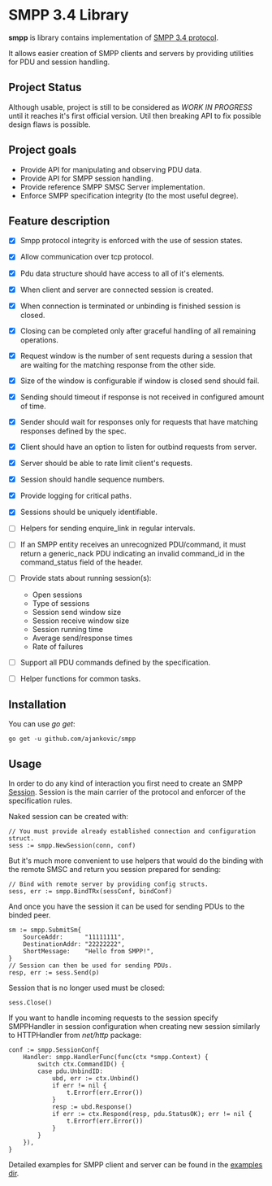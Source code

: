 # SMPP 3.4 Library

**smpp** is library contains implementation of [SMPP 3.4 protocol](http://opensmpp.org/specs/smppv34_gsmumts_ig_v10.pdf).

It allows easier creation of SMPP clients and servers by providing utilities for PDU and session handling.

## Project Status

Although usable, project is still to be considered as _WORK IN PROGRESS_ until it reaches it's first official version. Util then breaking API to fix possible design flaws is possible.

## Project goals

- Provide API for manipulating and observing PDU data.
- Provide API for SMPP session handling.
- Provide reference SMPP SMSC Server implementation.
- Enforce SMPP specification integrity (to the most useful degree).

## Feature description

- [X] Smpp protocol integrity is enforced with the use of session states.
- [X] Allow communication over tcp protocol.
- [X] Pdu data structure should have access to all of it's elements.
- [X] When client and server are connected session is created.
- [X] When connection is terminated or unbinding is finished session is closed.
- [X] Closing can be completed only after graceful handling of all remaining operations.
- [X] Request window is the number of sent requests during a session that are waiting for the matching response from the other side.
- [X] Size of the window is configurable if window is closed send should fail.
- [X] Sending should timeout if response is not received in configured amount of time.
- [X] Sender should wait for responses only for requests that have matching responses defined by the spec.
- [X] Client should have an option to listen for outbind requests from server.
- [X] Server should be able to rate limit client's requests.
- [X] Session should handle sequence numbers.
- [X] Provide logging for critical paths.
- [X] Sessions should be uniquely identifiable.
- [ ] Helpers for sending enquire_link in regular intervals.
- [ ] If an SMPP entity receives an unrecognized PDU/command, it must return a generic_nack PDU indicating an invalid command_id in the command_status field of the header.
- [ ] Provide stats about running session(s):

  - Open sessions
  - Type of sessions
  - Session send window size
  - Session receive window size
  - Session running time
  - Average send/response times
  - Rate of failures
- [ ] Support all PDU commands defined by the specification.
- [ ] Helper functions for common tasks.

## Installation

You can use _go get_:

    go get -u github.com/ajankovic/smpp

## Usage

In order to do any kind of interaction you first need to create an SMPP [Session](https://godoc.org/github.com/ajankovic/smpp#Session). Session is the main carrier of the protocol and enforcer of the specification rules.

Naked session can be created with:

    // You must provide already established connection and configuration struct.
    sess := smpp.NewSession(conn, conf)

But it's much more convenient to use helpers that would do the binding with the remote SMSC and return you session prepared for sending:

    // Bind with remote server by providing config structs.
    sess, err := smpp.BindTRx(sessConf, bindConf)

And once you have the session it can be used for sending PDUs to the binded peer.

    sm := smpp.SubmitSm{
        SourceAddr:      "11111111",
        DestinationAddr: "22222222",
        ShortMessage:    "Hello from SMPP!",
    }
    // Session can then be used for sending PDUs.
    resp, err := sess.Send(p)

Session that is no longer used must be closed:

    sess.Close()

If you want to handle incoming requests to the session specify SMPPHandler in session configuration when creating new session similarly to HTTPHandler from _net/http_ package:

    conf := smpp.SessionConf{
        Handler: smpp.HandlerFunc(func(ctx *smpp.Context) {
            switch ctx.CommandID() {
            case pdu.UnbindID:
                ubd, err := ctx.Unbind()
                if err != nil {
                    t.Errorf(err.Error())
                }
                resp := ubd.Response()
                if err := ctx.Respond(resp, pdu.StatusOK); err != nil {
                    t.Errorf(err.Error())
                }
            }
        }),
    }

Detailed examples for SMPP client and server can be found in the [examples dir](https://github.com/ajankovic/smpp/tree/master/parser).

[GoDoc]: https://godoc.org/github.com/ajankovic/smpp
[GoDoc Badge]: https://godoc.org/github.com/ajankovic/smpp?status.svg
[GoReportCard]: https://goreportcard.com/report/github.com/ajankovic/smpp
[GoReportCard Badge]: https://goreportcard.com/badge/github.com/ajankovic/smpp
